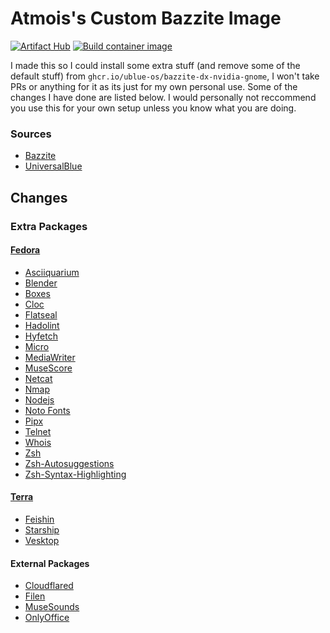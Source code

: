 # Atmois's Custom Bazzite Image
[![Artifact Hub](https://img.shields.io/endpoint?url=https://artifacthub.io/badge/repository/atmo-bazzite)](https://artifacthub.io/packages/search?repo=atmo-bazzite)
[![Build container image](https://github.com/Atmois/atmo-bazzite/actions/workflows/build.yml/badge.svg)](https://github.com/Atmois/atmo-bazzite/actions/workflows/build.yml)


I made this so I could install some extra stuff (and remove some of the default stuff) from `ghcr.io/ublue-os/bazzite-dx-nvidia-gnome`, I won't take PRs or anything for it as its just for my own personal use. Some of the changes I have done are listed below. I would personally not reccommend you use this for your own setup unless you know what you are doing.

### Sources

- [Bazzite](https://bazzite.gg)
- [UniversalBlue](https://universal-blue.org)

## Changes

### Extra Packages
#### [Fedora](https://packages.fedoraproject.org)
- [Asciiquarium](https://robobunny.com/projects/asciiquarium/html/)
- [Blender](https://www.blender.org/)
- [Boxes](https://apps.gnome.org/en-GB/Boxes/)
- [Cloc](https://github.com/AlDanial/cloc)
- [Flatseal](https://github.com/tchx84/Flatseal)
- [Hadolint](https://github.com/hadolint/hadolint)
- [Hyfetch](https://github.com/hykilpikonna/hyfetch)
- [Micro](https://micro-editor.github.io/)
- [MediaWriter](https://github.com/FedoraQt/MediaWriter)
- [MuseScore](https://musescore.org)
- [Netcat](https://nmap.org)
- [Nmap](https://nmap.org/)
- [Nodejs](https://nodejs.org/)
- [Noto Fonts](https://fonts.google.com/noto)
- [Pipx](https://pypi.org/project/pipx/)
- [Telnet](https://www.gnu.org/software/inetutils/)
- [Whois](https://github.com/rfc1036/whois)
- [Zsh](https://www.zsh.org/)
- [Zsh-Autosuggestions](https://github.com/zsh-users/zsh-autosuggestions)
- [Zsh-Syntax-Highlighting](https://github.com/zsh-users/zsh-syntax-highlighting)

#### [Terra](https://terra.fyralabs.com)
- [Feishin](https://github.com/jeffvli/feishin)
- [Starship](https://starship.rs)
- [Vesktop](https://vesktop.vencord.dev)

#### External Packages
- [Cloudflared](https://github.com/cloudflare/cloudflared)
- [Filen](https://filen.io)
- [MuseSounds](https://www.musehub.com/muse-sounds)
- [OnlyOffice](https://www.onlyoffice.com/download-desktop)
